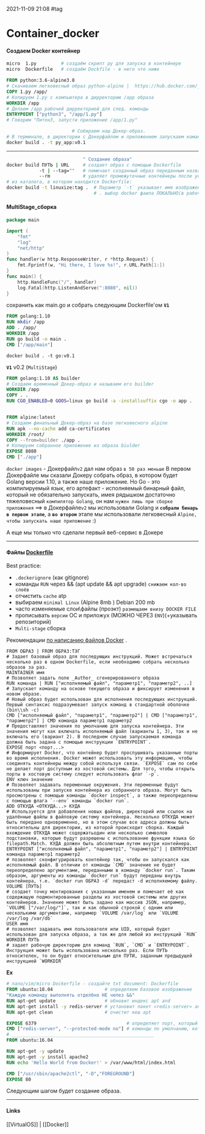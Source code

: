 2021-11-09 21:08
#tag
# Container_docker
#### **Создаем Docker контейнер**
```bash
micro  1.py 		# создаём скрипт py для запуска в контейнере
micro  Dockerfile	# создаём Dockfile - в него что ниже
```
```Dockerfile
FROM python:3.6-alpine3.8          
# Скачиваем легковесный образ python-alpine |  https://hub.docker.com/_/python?tab=description
COPY 1.py /app/                    
# Копируем 1.py с компьютера в дирректорию /app образа
WORKDIR /app                       
# Делаем /app рабочей дирректорией для след. команды
ENTRYPOINT ["python3", "/app/1.py"]
# Говорим "Питон3, запусти приложение /app/1.py"
```
```bash
						# Собираем наш Докер-образ. 
# В терминале, в директории с Докерфайлом и приложением запускаем команду:
docker build . -t py_app:v0.1
```
-------------------------------------------
```bash
							" Создание образа"
docker build ПУТЬ | URL		# создает образ с помощью Dockerfile  
    		-t | --tag=""	# помечает созданный образ переданным названием (и, тэгом, если он будет передан)
    		--rm			# удаляет промежуточные контейнеры после успешной сборки по умолчанию == true)
# из каталога, в котором находится Dockerfile:
docker build -t linuxize:tag . 	# Параметр `-t` указывает имя изображения ,: необязательно тег в формате «name:тег» 
								# . выбор docker фаила ЛОКАЛЬНО(в рабочей dir)
```
#### MultiStage_сборка [](https://stepik.org/lesson/550143/step/3?unit=543780)
```go
package main

import (
    "fmt"
    "log"
    "net/http"
)
func handler(w http.ResponseWriter, r *http.Request) {
    fmt.Fprintf(w, "Hi there, I love %s!", r.URL.Path[1:])
}
func main() {
    http.HandleFunc("/", handler)
    log.Fatal(http.ListenAndServe(":8080", nil))
}
```
сохранить как main.go и собрать следующим Dockerfile'ом
__**`V1`**__
```Dockerfile
FROM golang:1.10 
RUN mkdir /app 
ADD . /app/ 
WORKDIR /app 
RUN go build -o main . 
CMD ["/app/main"]
```
`docker build . -t go:v0.1`

__**`V1`**__  v0.2 (`MultiStage`)
```Dockerfile
FROM golang:1.10 AS builder              
# Создаем временный Докер-образ и называем его builder                    
WORKDIR /app
COPY . .
RUN CGO_ENABLED=0 GOOS=linux go build -a -installsuffix cgo -o app .


FROM alpine:latest                       
# Создаем финальный Докер-образ на базе легковесного alpine
RUN apk --no-cache add ca-certificates  
WORKDIR /root/
COPY --from=builder ./app .              
# Копируем собранное приложение из образа biulder
EXPOSE 8080
CMD ["./app"]
```
`docker images` - Докерфайл`v2` дал нам образ `в 50 раз меньше` 
В первом Докерфайле мы сказали Докеру собрать образ, в котором будет Golang версии 1.10, а также наше приложение. Но Go - это компилируемый язык, его артефакт - исполняемый бинарный файл, который не обязательно запускать, имея рядышком достаточно тяжеловесный `компилятор Golang`, он нам `нужен лишь при сборке приложения` ==> в Докерфайле`v2` мы использовали Golang и **`собрали бинарь в первом этапе`**, а **`во втором`** этапе мы использовали легковесный `Alpine, чтобы запускать наше приложение` :) 

А еще мы только что сделали первый веб-сервис в Докере
_____________________________________

#### Файлы [Dockerfile](https://routerus.com/how-to-build-docker-images-with-dockerfile/)
Best practice: 
 - `.dockerignore` (как gitignore)
 - команды `RUN` через && (apt update && apt upgrade) `снижаем кол-во слоёв`
 - отчистить `cache` atp
 - выбираем `minimal Linux` (Alpine 8mb ) Debian 200 mb
 - часто изменяемые слои\файлы (проэкт) `размещаем внизу DOCKER FILE`
 - прописывать `версии` ОС и приложух (МОЖНО ЧЕРЕЗ `ENV`)(+указывать репозиторий)
 - `Multi-stage` сборка
 
Рекомендации [по написанию файлов Docker](https://routerus.com/goto/https://docs.docker.com/develop/develop-images/dockerfile_best-practices/) .
```DOCKER FILE
FROM ОБРАЗ | FROM ОБРАЗ:ТЭГ    
# Задает базовый образ для последующих инструкций. Может встречаться несколько раз в одном Dockerfile, если необходимо собрать несколько образов за раз.
MAINTAINER имя    
# Позволяет задать поле _Author_ сгенерированного образа
RUN команда | RUN ["исполняемый файл", "параметр1", "параметр2", ..]    
# Запускает команду на основе текущего образа и фиксирует изменения в новом образе. 
# Новый образ будет использован для исполнения последующих инструкций. Первый синтаксис подразумевает запуск команд в стандартной оболочке (bin\\sh -c)
CMD ["исполняемый файл", "параметр1", "параметр2"] | CMD ["параметр1", "параметр2"] | CMD команда параметр1 параметр2    
# Предоставляет значения по умолчанию для запуска контейнера. Эти значения могут как включать исполняемый файл (варианты 1, 3), так и не включать его (вариант 2). В последнем случае запускаемая команда  должна быть задана с помощью инструкции `ENTRYPOINT`.
EXPOSE порт <порт...>    
# Информирует Docker, что контейнер будет прослушивать указанные порты во время исполнения. Docker может использовать эту информацию, чтобы соединять контейнеры между собой используя связи. `EXPOSE` сам по себе не делает порт доступным из хостовой системы. Для того, чтобы открыть порты в хостовую систему следует использовать флаг `-p`.
ENV ключ значение    
# Позволяет задавать переменные окружения. Эти переменные будут использованы при запуске контейнера из собранного образа. Могут быть просмотрены с помощью команды `docker inspect`, а также переопределены с помощью флага `--env` команды `docker run`.
ADD ОТКУДА <ОТКУДА...> КУДА    
# Используется для добавления новых файлов, директорий или ссылок на удалённые файлы в файловую систему контейнера. Несколько ОТКУДА может быть передано одновременно, но в этом случае все адреса должны быть относительны для директории, из которой происходит сборка. Каждый вхождение ОТКУДА может содержатьодин или несколько символов подстановки, которые будут разрешены с использование функции языка Go filepath.Match. КУДА должен быть абсолютным путем внутри контейнера.
ENTRYPOINT ["исполняемый файл", "параметр1", "параметр2"] | ENTRYPOINT команда параметр1 параметр2    
# позволяет сконфигурировать контейнер так, чтобы он запускался как исполняемый файл. В отличии от команды `CMD` значение не будет переопределено аргументами, переданными в команду `docker run`. Таким образом, аргументы из команды `docker run` будут переданы внутрь контейнера, т.е. `docker run ОБРАЗ -d` передаст -d исполняемому файлу.
VOLUME [ПУТЬ]    
# создает точку монтирования с указанным именем и помечает её как содержащую подмонтированные разделы из хостовой системы или других контейнеров. Значение может быть задано как массив JSON, например, `VOLUME ["/var/log/"]`, так и как обычной строкой с одним или несколькими аргументами, например `VOLUME /var/log` или `VOLUME /var/log /var/db`
USER имя    
# позволяет задавать имя пользователя или UID, который будет использован для запуска образа, а так же для любой из инструкций `RUN`
WORKDIR ПУТЬ    
# задает рабочую директорию для команд `RUN`, `CMD` и `ENTRYPOINT`. Инструкция может быть использована несколько раз. Если ПУТЬ относителен, то он будет относительным для ПУТИ, заданным предыдущей инструкцией `WORKDIR`
```
__**Ex**__
```dockerfile
# nano/vim/micro Dockerfile - создайте txt document: Dockerfile
FROM ubuntu:18.04					# определяем базовое изображение
"Каждую команду выполнять отделбно НЕ чепез &&"
RUN apt-get update 		 			# обновит индекс apt and
RUN apt-get install -y redis-server # установит пакет «redis-server» and
RUN apt-get clean					# очистит кеш apt

EXPOSE 6379									# определяет порт, который прослушивает сервер Redis
CMD ["redis-server", "--protected-mode no"] # команды по умолчанию, которая будет выполняться при запуске контейнера.
# ____________________________________________________
FROM ubuntu:16.04

RUN apt-get -y update
RUN apt-get -y install apache2
RUN echo 'Hello World from Docker!' > /var/www/html/index.html

CMD ["/usr/sbin/apache2ctl", "-D","FOREGROUND"]
EXPOSE 80
```
Следующим шагом будет создание образа.


_____________
#### Links
[[VirtualOS]] | [[Docker]]